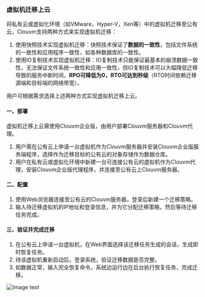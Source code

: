 ### 虚拟机迁移上云

将私有云或虚拟化环境（如VMware，Hyper-V，Xen等）中的虚拟机迁移至公有云，Clouvm支持两种方式来实现虚拟机迁移：

1. 使用快照技术实现虚拟机迁移：快照技术保证了**数据的一致性**，包括文件系统的一致性和应用程序一致性，如各种数据库的一致性。
2. 使用IO复制技术实现虚拟机迁移：IO复制技术只能保证最基本的崩溃数据一致性，无法保证文件系统一致性和应用一致性，但IO复制技术可以大幅降低迁移导致的服务中断时间，**RPO可降低为0，RTO可达到秒级**（RTO时间依赖迁移源端和目标端的网络带宽）。

用户可根据需求选择上述两种方式实现虚拟机迁移上云。

#### 一、部署

虚拟机迁移上云需使用Clouvm企业版，由用户部署Clouvm服务器和Clouvm代理。

 1. 用户需在公有云上申请一台虚拟机作为Clouvm服务器并安装Clouvm企业版服务端程序，选择作为迁移目标的公有云的对象存储作为数据仓库。
 2. 用户在私有云或虚拟化环境中新建一台可连接公有云的虚拟机作为Clouvm代理，安装Clouvm企业版代理程序，并连接至公有云上Clouvm服务器。

#### 二、配置

 1. 使用Web浏览器连接至公有云的Clouvm服务器，登录后新建一个迁移策略。
 2. 输入待迁移虚拟机的IP地址和登录信息，并为它分配迁移策略，然后等待迁移任务完成。

#### 三、验证并完成迁移

 1. 在公有云上申请一台虚拟机，在Web界面选择该迁移任务生成的会话，生成即时恢复任务。
 2. 待该虚拟机重新启动后，登录系统，验证迁移数据是否完整。
 3. 如数据正常，输入完全恢复命令，系统边运行边在后台执行恢复任务，完成迁移。

![Image text](/cloud.jpg)

